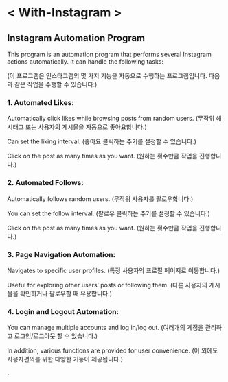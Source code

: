 # < With-Instagram >
## Instagram Automation Program

This program is an automation program that performs several Instagram actions automatically. It can handle the following tasks:

(이 프로그램은 인스타그램의 몇 가지 기능을 자동으로 수행하는 프로그램입니다. 다음과 같은 작업을 수행할 수 있습니다:)

### 1. Automated Likes:
Automatically click likes while browsing posts from random users.
(무작위 해시태그 또는 사용자의 게시물을 자동으로 좋아요합니다.)

Can set the liking interval.
(좋아요 클릭하는 주기를 설정할 수 있습니다.)

Click on the post as many times as you want.
(원하는 횟수만큼 작업을 진행합니다.)

### 2. Automated Follows:
Automatically follows random users.
(무작위 사용자를 팔로우합니다.)

You can set the follow interval.
(팔로우 클릭하는 주기를 설정할 수 있습니다.)

Click on the post as many times as you want.
(원하는 횟수만큼 작업을 진행합니다.)

### 3. Page Navigation Automation:
Navigates to specific user profiles.
(특정 사용자의 프로필 페이지로 이동합니다.)

Useful for exploring other users’ posts or following them.
(다른 사용자의 게시물을 확인하거나 팔로우할 때 유용합니다.)


### 4. Login and Logout Automation:
You can manage multiple accounts and log in/log out.
(여러개의 계정을 관리하고 로그인/로그아웃 할 수 있습니다.)

In addition, various functions are provided for user convenience.
(이 외에도 사용자편의를 위한 다양한 기능이 제공됩니다.)

.






